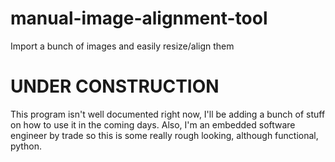 # manual-image-alignment-tool
Import a bunch of images and easily resize/align them
# UNDER CONSTRUCTION
This program isn't well documented right now, I'll be adding a bunch of stuff on how to use it in the coming days. Also, I'm an embedded software engineer by trade so this is some really rough looking, although functional, python.
